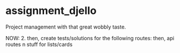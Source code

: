 # assignment_djello
Project management with that great wobbly taste.


NOW:
  2. then, create tests/solutions for the following routes:
  then, api routes n stuff for lists/cards